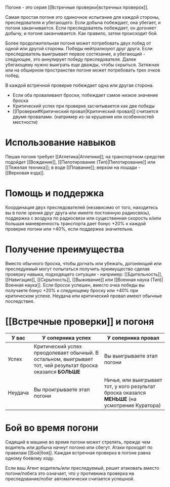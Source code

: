 Погоня - это серия [[Встречные проверки|встречных проверок]]. 

Самая простая погоня это одиночное испытание для каждой стороны, преследователя и убегающего. Если добыча побеждает, она убегает, и погоня заканчивается. Если преследователь побеждает, он догоняет добычу, и погоня заканчивается. Как правило, затем происходит бой. 

Более продолжительная погоня может потребовать двух побед от одной или другой стороны. Победы нейтрализуют друг друга. Если преследователь выигрывает первое состязание, а убегающий - следующее, это аннулирует победу преследователя. Далее убегающему нужно выиграть еще дважды, чтобы скрыться. Затяжная или на обширном пространстве погоня может потребовать трех очков побед.

В каждой встречной проверке побеждает одна или другая сторона. 
- Если оба проваливают броски, побеждает самое низкое значение броска 
- Критический успех при проверке засчитывается как две победы
- [[Проверки#Критический провал|Критический провал]] считается двумя провалами. (например из-за крушения или особенностей местности)
# Использование навыков

Пешая погоня требует [[Атлетика|Атлетики]]; на транспортном средстве подойдет [[Вождение]], [[Пилотирование (Тип)|Пилотирование]] или [[Тяжелая техника]]; в воде [[Плавание]]; верхом на лошади - [[Верховая езда]].

# Помощь и поддержка

Координация двух преследователей (независимо от того, находитесь вы в поле зрения друг друга или имеете постоянную радиосвязь), поддержка с воздуха по радиосвязи или существенная скорость и/или большая маневренность транспорта дает бонус +20% к каждой проверке погони или +40%, если поддержка значительна.
# Получение преимущества

Вместо обычного броска, чтобы догнать или убежать, догоняющий или преследуемый могут попытаться получить преимущество сделав проверку навыка, подходящего ситуации - например: [[Бдительность]], [[Навигация]], [[Скрытность]], [[Выживание]] или [[Военная наука (Тип)|Военная наука]]. Если бросок успешен, вместо очка победы вы получаете бонус +20% к следующему броску или +40% при критическом успехе. Неудача или критический провал имеют обычные последствия.

# [[Встречные проверки]] и погоня


| У вас   | У соперника успех                                                                                             | У соперника провал                                                                              |
| ------- | ------------------------------------------------------------------------------------------------------------- | ----------------------------------------------------------------------------------------------- |
| Успех   | Критический успех преодолевает обычный. В остальном, выигрывает тот, чей результат броска оказался **БОЛЬШЕ** | Вы выигрываете этап погони                                                                      |
| Неудача | Вы проигрываете этап погони                                                                                   | Ничья, или выигрывает тот, у кого результат броска оказался **МЕНЬШЕ** (на усмотрение Куратора) |
# Бой во время погони

Сидящий в машине во время погони может стрелять, прежде чем водитель или добыча начнут погоню или сбегут. Атаки проходят по правилам [[Бой|боя]]. Каждая встречная проверка в погоне равна одному боевому ходу. 

Если ваш Агент водитель/или преследуемый, решит атаковать вместо погони/побега это означает, что у противника проверка на преследование/побег автоматически считается успешной.

